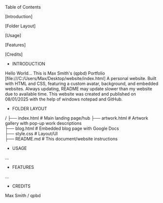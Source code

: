 Table of Contents


 [Introduction]
 
 [Folder Layout]  
 
 [Usage] 
 
 [Features]  
 
 [Credits]    
 

- INTRODUCTION
  
Hello World...
This is Max Smith's (qpbd) Portfolio
[file:///C:/Users/Max/Desktop/website/index.html]
A personal website. Built with HTML and CSS, featuring a custom avatar, background, and embedded websites. Always updating, README may update slower than my website due to available time. This website was created and published on 08/01/2025 with the help of windows notepad and GitHub.

- FOLDER LAYOUT
  
/
├── index.html          # Main landing page/hub
├── artwork.html        # Artwork gallery with pop-up work descriptions  
├── blog.html           # Embedded blog page with Google Docs  
├── style.css           # Layout/UI  
├── README.md           # This document/website instructions  

- USAGE
  
...
- FEATURES
  
...
- CREDITS
  
Max Smith / qpbd

